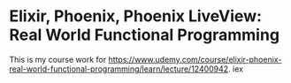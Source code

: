 # Elixir,  Phoenix, Phoenix LiveView: Real World Functional Programming

This is my course work for <https://www.udemy.com/course/elixir-phoenix-real-world-functional-programming/learn/lecture/12400942>.
iex

